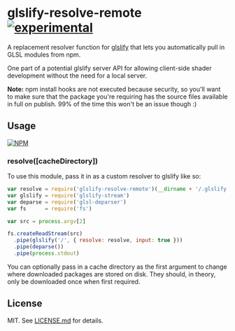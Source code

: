 # glslify-resolve-remote [![experimental](http://badges.github.io/stability-badges/dist/experimental.svg)](http://github.com/badges/stability-badges)

A replacement resolver function for
[glslify](http://github.com/stackgl/glslify) that lets you automatically
pull in GLSL modules from npm.

One part of a potential glslify server API for allowing client-side shader
development without the need for a local server.

**Note:** npm install hooks are not executed because security, so you'll
want to make sure that the package you're requiring has the source files
available in full on publish. 99% of the time this won't be an issue though
:)

## Usage

[![NPM](https://nodei.co/npm/glslify-resolve-remote.png)](https://nodei.co/npm/glslify-resolve-remote/)

### resolve([cacheDirectory])

To use this module, pass it in as a custom resolver to glslify like so:

``` javascript
var resolve = require('glslify-resolve-remote')(__dirname + '/.glslify')
var glslify = require('glslify-stream')
var deparse = require('glsl-deparser')
var fs      = require('fs')

var src = process.argv[2]

fs.createReadStream(src)
  .pipe(glslify('/', { resolve: resolve, input: true }))
  .pipe(deparse())
  .pipe(process.stdout)
```

You can optionally pass in a cache directory as the first argument to change
where downloaded packages are stored on disk. They should, in theory, only
be downloaded once when first required.

## License

MIT. See [LICENSE.md](http://github.com/hughsk/glslify-resolve-remote/blob/master/LICENSE.md) for details.
